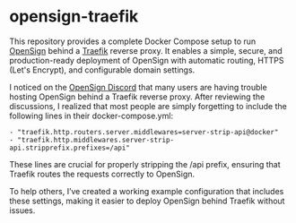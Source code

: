 # opensign-traefik
This repository provides a complete Docker Compose setup to run [OpenSign](https://www.opensignlabs.com/) behind a [Traefik](https://traefik.io/traefik/) reverse proxy. It enables a simple, secure, and production-ready deployment of OpenSign with automatic routing, HTTPS (Let's Encrypt), and configurable domain settings.

I noticed on the [OpenSign Discord](https://discord.com/invite/xe9TDuyAyj) that many users are having trouble hosting OpenSign behind a Traefik reverse proxy. After reviewing the discussions, I realized that most people are simply forgetting to include the following lines in their docker-compose.yml:
```
- "traefik.http.routers.server.middlewares=server-strip-api@docker"
- "traefik.http.middlewares.server-strip-api.stripprefix.prefixes=/api"
```
These lines are crucial for properly stripping the /api prefix, ensuring that Traefik routes the requests correctly to OpenSign.

To help others, I’ve created a working example configuration that includes these settings, making it easier to deploy OpenSign behind Traefik without issues.
